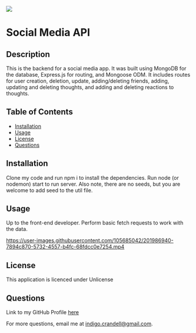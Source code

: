 [![](https://img.shields.io/badge/license-Unlicense-green.svg)](https://unlicense.org/)

# Social Media API

## Description

This is the backend for a social media app. It was built using MongoDB for the database, Express.js for routing, and Mongoose ODM. It includes routes for user creation, deletion, update, adding/deleting friends, adding, updating and deleting thoughts, and adding and deleting reactions to thoughts.

## Table of Contents

- [Installation](#installation)
- [Usage](#usage)
- [License](#license)
- [Questions](#questions)

<a name="installation"></a>

## Installation

Clone my code and run npm i to install the dependencies. Run node (or nodemon) start to run server. Also note, there are no seeds, but you are welcome to add seed to the util file.

<a name="usage"></a>

## Usage

Up to the front-end developer. Perform basic fetch requests to work with the data.

<a name="license"></a>

https://user-images.githubusercontent.com/105685042/201986940-7894c870-5732-4557-b4fc-68fdcc0e7254.mp4


## License

This application is licenced under Unlicense

<a name="questions"></a>

## Questions

Link to my GitHub Profile [here](https://github.com/IndigoFobes)

For more questions, email me at indigo.crandell@gmail.com.
